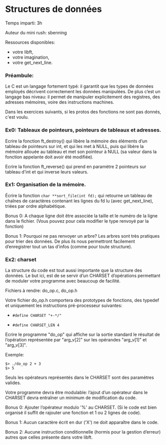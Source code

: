 # Structures de données

Temps imparti: 3h

Auteur du mini rush: sbenning

Ressources disponibles:

- votre libft,
- votre imagination,
- votre get_next_line.

### Préambule:

Le C est un langage fortement typé: il garantit que les types de données employés décrivent correctement les données manipulées. De plus c’est un langage bas niveau: il permet de manipuler explicitement des registres, des adresses mémoires, voire des instructions machines.

Dans les exercices suivants, si les protos des fonctions ne sont pas donnés, c'est voulu.

### Ex0: Tableaux de pointeurs, pointeurs de tableaux et adresses.

Ecrire la fonction ft_destroy() qui libère la mémoire des éléments d’un tableau de pointeurs sur int, et qui les met à NULL, puis qui libère la mémoire allouée au tableau et met son pointeur à NULL (sa valeur dans la fonction appelante doit avoir été modifiée).

Ecrire la fonction ft_reverse() qui prend en paramètre 2 pointeurs sur tableau d'int et qui inverse leurs valeurs.

### Ex1: Organisation de la mémoire.

Écrire la fonction `char **sort_file(int fd);` qui retourne un tableau de chaînes de caractères contenant les lignes du fd lu (avec get_next_line), triées par ordre alphabétique.

Bonus 0: A chaque ligne doit être associée la taille et le numéro de la ligne dans le fichier. (Vous pouvez pour cela modifier le type renvoyé par la fonction)

Bonus 1: Pourquoi ne pas renvoyer un arbre? Les arbres sont très pratiques pour trier des données. De plus ils nous permettront facilement d’enregistrer tout un tas d’infos (comme pour toute structure).

### Ex2: charset

La structure du code est tout aussi importante que la structure des données. Le but ici, est de se servir d’un CHARSET d’opérations permettant de moduler votre programme avec beaucoup de facilité.

Fichiers à rendre: do_op.c, do_op.h

Votre fichier do_op.h comportera des prototypes de fonctions, des typedef et uniquement les instructions pré-processeur suivantes:

- `#define CHARSET "+-*/"`

- `#define CHARSET_LEN 4`

Ecrire le programme "do\_op" qui affiche sur la sortie standard le résultat de l’opération représentée par "arg\_v[2]" sur les opérandes "arg\_v[1]" et "arg\_v[3]".

Exemple:

	$> ./do_op 2 + 3
	$> 5

Seuls les opérateurs représentés dans le CHARSET sont des paramètres valides.

Votre programme devra être modulable: l’ajout d’un opérateur dans le CHARSET devra entraîner un minimum de modification du code. 

Bonus 0: Ajouter l’opérateur modulo '%' au CHARSET. (Si le code est bien organisé il suffit de rajouter une fonction et 1 ou 2 lignes de code).

Bonus 1: Aucun caractère écrit en dur ('X') ne doit apparaître dans le code.

Bonus 2: Aucune instruction conditionnelle (hormis pour la gestion d’erreur) autres que celles présente dans votre libft.
